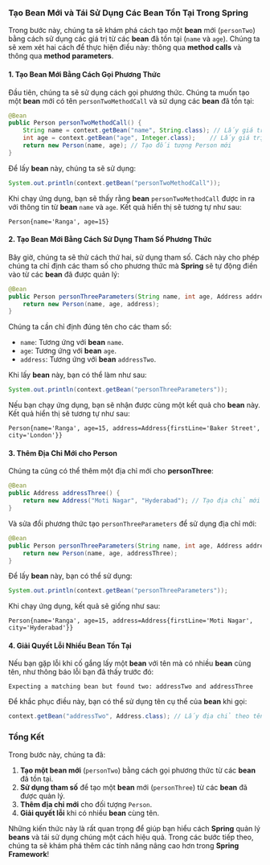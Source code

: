 ### Tạo **Bean** Mới và Tái Sử Dụng Các **Bean** Tồn Tại Trong **Spring**

Trong bước này, chúng ta sẽ khám phá cách tạo một **bean** mới (`personTwo`) bằng cách sử dụng các giá trị từ các **bean** đã tồn tại (`name` và `age`). Chúng ta sẽ xem xét hai cách để thực hiện điều này: thông qua **method calls** và thông qua **method parameters**.

#### 1. Tạo **Bean** Mới Bằng Cách Gọi Phương Thức

Đầu tiên, chúng ta sẽ sử dụng cách gọi phương thức. Chúng ta muốn tạo một **bean** mới có tên `personTwoMethodCall` và sử dụng các **bean** đã tồn tại:

```java
@Bean
public Person personTwoMethodCall() {
    String name = context.getBean("name", String.class); // Lấy giá trị name
    int age = context.getBean("age", Integer.class);    // Lấy giá trị age
    return new Person(name, age); // Tạo đối tượng Person mới
}
```

Để lấy **bean** này, chúng ta sẽ sử dụng:

```java
System.out.println(context.getBean("personTwoMethodCall"));
```

Khi chạy ứng dụng, bạn sẽ thấy rằng **bean** `personTwoMethodCall` được in ra với thông tin từ **bean** `name` và `age`. Kết quả hiển thị sẽ tương tự như sau:

```
Person{name='Ranga', age=15}
```

#### 2. Tạo **Bean** Mới Bằng Cách Sử Dụng Tham Số Phương Thức

Bây giờ, chúng ta sẽ thử cách thứ hai, sử dụng tham số. Cách này cho phép chúng ta chỉ định các tham số cho phương thức mà **Spring** sẽ tự động điền vào từ các **bean** đã được quản lý:

```java
@Bean
public Person personThreeParameters(String name, int age, Address address) {
    return new Person(name, age, address);
}
```

Chúng ta cần chỉ định đúng tên cho các tham số:

- `name`: Tương ứng với **bean** `name`.
- `age`: Tương ứng với **bean** `age`.
- `address`: Tương ứng với **bean** `addressTwo`.

Khi lấy **bean** này, bạn có thể làm như sau:

```java
System.out.println(context.getBean("personThreeParameters"));
```

Nếu bạn chạy ứng dụng, bạn sẽ nhận được cùng một kết quả cho **bean** này. Kết quả hiển thị sẽ tương tự như sau:

```
Person{name='Ranga', age=15, address=Address{firstLine='Baker Street', city='London'}}
```

#### 3. Thêm Địa Chỉ Mới cho **Person**

Chúng ta cũng có thể thêm một địa chỉ mới cho **personThree**:

```java
@Bean
public Address addressThree() {
    return new Address("Moti Nagar", "Hyderabad"); // Tạo địa chỉ mới
}
```

Và sửa đổi phương thức tạo `personThreeParameters` để sử dụng địa chỉ mới:

```java
@Bean
public Person personThreeParameters(String name, int age, Address addressThree) {
    return new Person(name, age, addressThree);
}
```

Để lấy **bean** này, bạn có thể sử dụng:

```java
System.out.println(context.getBean("personThreeParameters"));
```

Khi chạy ứng dụng, kết quả sẽ giống như sau:

```
Person{name='Ranga', age=15, address=Address{firstLine='Moti Nagar', city='Hyderabad'}}
```

#### 4. Giải Quyết Lỗi Nhiều **Bean** Tồn Tại

Nếu bạn gặp lỗi khi cố gắng lấy một **bean** với tên mà có nhiều **bean** cùng tên, như thông báo lỗi bạn đã thấy trước đó:

```
Expecting a matching bean but found two: addressTwo and addressThree
```

Để khắc phục điều này, bạn có thể sử dụng tên cụ thể của **bean** khi gọi:

```java
context.getBean("addressTwo", Address.class); // Lấy địa chỉ theo tên cụ thể
```

### Tổng Kết

Trong bước này, chúng ta đã:

1. **Tạo một **bean** mới** (`personTwo`) bằng cách gọi phương thức từ các **bean** đã tồn tại.
2. **Sử dụng tham số** để tạo một **bean** mới (`personThree`) từ các **bean** đã được quản lý.
3. **Thêm địa chỉ mới** cho đối tượng `Person`.
4. **Giải quyết lỗi** khi có nhiều **bean** cùng tên.

Những kiến thức này là rất quan trọng để giúp bạn hiểu cách **Spring** quản lý **beans** và tái sử dụng chúng một cách hiệu quả. Trong các bước tiếp theo, chúng ta sẽ khám phá thêm các tính năng nâng cao hơn trong **Spring Framework**!
